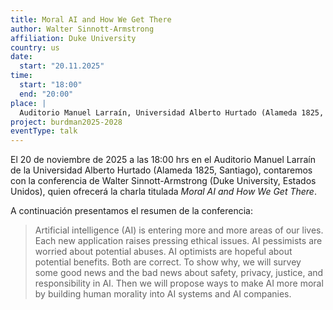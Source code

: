 ```yaml
---
title: Moral AI and How We Get There
author: Walter Sinnott-Armstrong
affiliation: Duke University
country: us
date: 
  start: "20.11.2025"
time:
  start: "18:00"
  end: "20:00"
place: |
  Auditorio Manuel Larraín, Universidad Alberto Hurtado (Alameda 1825, Santiago)
project: burdman2025-2028
eventType: talk
---
```


El 20 de noviembre de 2025 a las 18:00 hrs en el Auditorio Manuel Larraín de la Universidad Alberto Hurtado (Alameda 1825, Santiago), contaremos con la conferencia de Walter Sinnott-Armstrong (Duke University, Estados Unidos), quien ofrecerá la charla titulada _Moral AI and How We Get There_.

A continuación presentamos el resumen de la conferencia:

> Artificial intelligence (AI) is entering more and more areas of our lives. Each new application raises pressing ethical issues. AI pessimists are worried about potential abuses. AI optimists are hopeful about potential benefits. Both are correct. To show why, we will survey some good news and the bad news about safety, privacy, justice, and responsibility in AI. Then we will propose ways to make AI more moral by building human morality into AI systems and AI companies.
